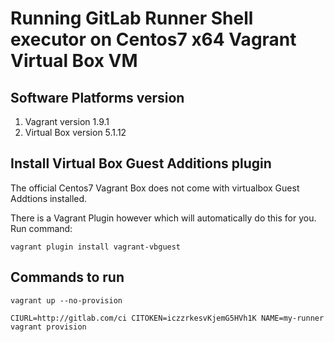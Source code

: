 # Running GitLab Runner Shell executor on Centos7 x64 Vagrant Virtual Box VM


## Software Platforms version
1. Vagrant version 1.9.1
2. Virtual Box version 5.1.12


## Install Virtual Box Guest Additions plugin

The official Centos7 Vagrant Box does not come with virtualbox Guest Addtions installed.

There is a Vagrant Plugin however which will automatically do this for you.
Run command:
```
vagrant plugin install vagrant-vbguest
```


## Commands to run

```
vagrant up --no-provision

CIURL=http://gitlab.com/ci CITOKEN=iczzrkesvKjemG5HVh1K NAME=my-runner vagrant provision
```

